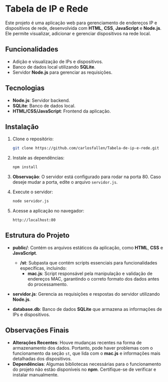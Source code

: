 # Tabela de IP e Rede

Este projeto é uma aplicação web para gerenciamento de endereços IP e dispositivos de rede, desenvolvida com **HTML**, **CSS**, **JavaScript** e **Node.js**. Ele permite visualizar, adicionar e gerenciar dispositivos na rede local.

## Funcionalidades

- Adição e visualização de IPs e dispositivos.
- Banco de dados local utilizando **SQLite**.
- Servidor **Node.js** para gerenciar as requisições.

## Tecnologias

- **Node.js**: Servidor backend.
- **SQLite**: Banco de dados local.
- **HTML/CSS/JavaScript**: Frontend da aplicação.

## Instalação

1. Clone o repositório:
   ```bash
   git clone https://github.com/carlosfallen/Tabela-de-ip-e-rede.git
   ```

2. Instale as dependências:
   ```bash
   npm install
   ```

3. **Observação**: O servidor está configurado para rodar na porta 80. Caso deseje mudar a porta, edite o arquivo `servidor.js`.

4. Execute o servidor:
   ```bash
   node servidor.js
   ```

5. Acesse a aplicação no navegador:
   ```
   http://localhost:80
   ```

## Estrutura do Projeto

- **public/**: Contém os arquivos estáticos da aplicação, como **HTML**, **CSS** e **JavaScript**.
  - **/st**: Subpasta que contém scripts essenciais para funcionalidades específicas, incluindo:
    - **mac.js**: Script responsável pela manipulação e validação de endereços MAC, garantindo o correto formato dos dados antes do processamento.

- **servidor.js**: Gerencia as requisições e respostas do servidor utilizando **Node.js**.
- **database.db**: Banco de dados **SQLite** que armazena as informações de IPs e dispositivos.

## Observações Finais

- **Alterações Recentes**: Houve mudanças recentes na forma de armazenamento dos dados. Portanto, pode haver problemas com o funcionamento da seção `st`, que lida com o **mac.js** e informações mais detalhadas dos dispositivos.
- **Dependências**: Algumas bibliotecas necessárias para o funcionamento do projeto não estão disponíveis no **npm**. Certifique-se de verificar e instalar manualmente.
